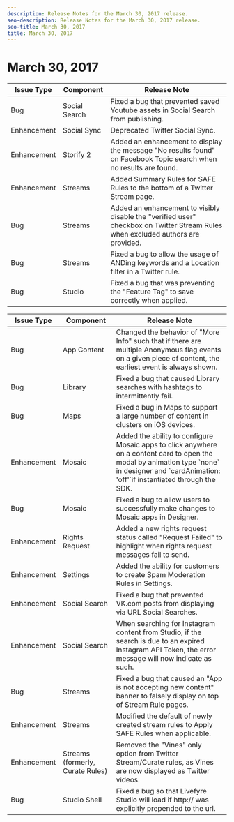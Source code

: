 ```yaml
---
description: Release Notes for the March 30, 2017 release.
seo-description: Release Notes for the March 30, 2017 release.
seo-title: March 30, 2017
title: March 30, 2017
---
```


# March 30, 2017

<table id="table_q3m_qxq_kz"> 
 <title>Production Release</title> 
 <tgroup cols="3"> 
  <colspec colnum="1" colname="col1" /> 
  <colspec colnum="2" colname="col2" /> 
  <colspec colnum="3" colname="col3" /> 
  <thead> 
   <tr> 
    <th class="entry">Issue Type</th> 
    <th class="entry">Component</th> 
    <th class="entry">Release Note</th> 
   </tr> 
  </thead> 
  <tbody> 
   <tr> 
    <td>Bug</td> 
    <td>Social Search</td> 
    <td>Fixed a bug that prevented saved Youtube assets in Social Search from publishing.</td> 
   </tr> 
   <tr> 
    <td>Enhancement</td> 
    <td>Social Sync</td> 
    <td>Deprecated Twitter Social Sync.</td> 
   </tr> 
   <tr> 
    <td>Enhancement</td> 
    <td>Storify 2</td> 
    <td>Added an enhancement to display the message "No results found" on Facebook Topic search when no results are found.</td> 
   </tr> 
   <tr> 
    <td>Enhancement</td> 
    <td>Streams</td> 
    <td>Added Summary Rules for SAFE Rules to the bottom of a Twitter Stream page.</td> 
   </tr> 
   <tr> 
    <td>Bug</td> 
    <td>Streams</td> 
    <td>Added an enhancement to visibly disable the "verified user" checkbox on Twitter Stream Rules when excluded authors are provided.</td> 
   </tr> 
   <tr> 
    <td>Bug</td> 
    <td>Streams</td> 
    <td>Fixed a bug to allow the usage of ANDing keywords and a Location filter in a Twitter rule.</td> 
   </tr> 
   <tr> 
    <td>Bug</td> 
    <td>Studio</td> 
    <td>Fixed a bug that was preventing the "Feature Tag" to save correctly when applied.</td> 
   </tr> 
  </tbody> 
 </tgroup> 
</table>

<table id="table_r3m_qxq_kz"> 
 <title>UAT Release</title> 
 <tgroup cols="3"> 
  <colspec colnum="1" colname="col1" /> 
  <colspec colnum="2" colname="col2" /> 
  <colspec colnum="3" colname="col3" /> 
  <thead> 
   <tr> 
    <th class="entry">Issue Type</th> 
    <th class="entry">Component</th> 
    <th class="entry">Release Note</th> 
   </tr> 
  </thead> 
  <tbody> 
   <tr> 
    <td>Bug</td> 
    <td>App Content</td> 
    <td>Changed the behavior of "More Info" such that if there are multiple Anonymous flag events on a given piece of content, the earliest event is always shown.</td> 
   </tr> 
   <tr> 
    <td>Bug</td> 
    <td>Library</td> 
    <td>Fixed a bug that caused Library searches with hashtags to intermittently fail.</td> 
   </tr> 
   <tr> 
    <td>Bug</td> 
    <td>Maps</td> 
    <td>Fixed a bug in Maps to support a large number of content in clusters on iOS devices.</td> 
   </tr> 
   <tr> 
    <td>Enhancement</td> 
    <td>Mosaic</td> 
    <td>Added the ability to configure Mosaic apps to click anywhere on a content card to open the modal by animation type `none` in designer and `cardAnimation: 'off'`if instantiated through the SDK.</td> 
   </tr> 
   <tr> 
    <td>Bug</td> 
    <td>Mosaic</td> 
    <td>Fixed a bug to allow users to successfully make changes to Mosaic apps in Designer.</td> 
   </tr> 
   <tr> 
    <td>Enhancement</td> 
    <td>Rights Request</td> 
    <td>Added a new rights request status called "Request Failed" to highlight when rights request messages fail to send.</td> 
   </tr> 
   <tr> 
    <td>Enhancement</td> 
    <td>Settings</td> 
    <td>Added the ability for customers to create Spam Moderation Rules in Settings.</td> 
   </tr> 
   <tr> 
    <td>Enhancement</td> 
    <td>Social Search</td> 
    <td>Fixed a bug that prevented VK.com posts from displaying via URL Social Searches.</td> 
   </tr> 
   <tr> 
    <td>Enhancement</td> 
    <td>Social Search</td> 
    <td>When searching for Instagram content from Studio, if the search is due to an expired Instagram API Token, the error message will now indicate as such.</td> 
   </tr> 
   <tr> 
    <td>Bug</td> 
    <td>Streams</td> 
    <td>Fixed a bug that caused an "App is not accepting new content" banner to falsely display on top of Stream Rule pages.</td> 
   </tr> 
   <tr> 
    <td>Enhancement</td> 
    <td>Streams</td> 
    <td>Modified the default of newly created stream rules to Apply SAFE Rules when applicable.</td> 
   </tr> 
   <tr> 
    <td>Enhancement</td> 
    <td>Streams (formerly, Curate Rules)</td> 
    <td>Removed the "Vines" only option from Twitter Stream/Curate rules, as Vines are now displayed as Twitter videos.</td> 
   </tr> 
   <tr> 
    <td>Bug</td> 
    <td>Studio Shell</td> 
    <td>Fixed a bug so that Livefyre Studio will load if http:// was explicitly prepended to the url.</td> 
   </tr> 
  </tbody> 
 </tgroup> 
</table>

